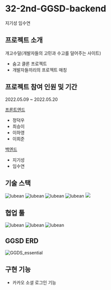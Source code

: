 # 32-2nd-GGSD-backend
지기성 임수연

## 프로젝트 소개
개고수덜(개발자들의 고민과 수고를 덜어주는 사이트)
- 숨고 클론 프로젝트
- 개발자들끼리의 프로젝트 매칭

## 프로젝트 참여 인원 및 기간
2022.05.09 ~ 2022.05.20

[프론트엔드](https://github.com/wecode-bootcamp-korea/32-2nd-GGSD-frontend)
- 정덕우
- 최승이
- 이하영
- 이희준

[백엔드](https://github.com/wecode-bootcamp-korea/32-2nd-GGSD-backend)
- 지기성
- 임수연

## 기술 스택
<img alt="lubean" src="https://user-images.githubusercontent.com/78680486/158049033-6a7836e9-da4a-4333-8f80-ea7972b2f922.svg"> <img alt="lubean" src="https://user-images.githubusercontent.com/78680486/158049035-1b7122ad-cc99-477c-8d94-98ce48944d92.svg">
<img alt="lubean" src="https://user-images.githubusercontent.com/78680486/158049032-6368747a-c353-491c-8d22-63cdc1c525b1.svg">
<img alt="lubean" src="https://user-images.githubusercontent.com/78680486/158049036-4c7371ab-443d-4db9-baa0-6877a4528034.svg"> <img src="https://img.shields.io/badge/AWS-232F3E?style=for-the-badge&logo=amazon%20aws&logoColor=black"/>


## 협업 툴
<img alt="lubean" src="https://user-images.githubusercontent.com/78680486/158049034-cc1a893a-bc48-463f-811d-72e57853121d.svg"> <img alt="lubean" src="https://user-images.githubusercontent.com/78680486/158049038-9c0dd825-e9c8-4e9d-aa60-f66deb56178d.svg">
<img alt="lubean" src="https://user-images.githubusercontent.com/78680486/158049039-55093258-f377-468f-bcf0-d4e7474b7e84.svg">

## GGSD ERD
![GGDS_essential](https://user-images.githubusercontent.com/48621061/169649714-24baf931-d6e9-4fff-9a7d-d3001fdcb56f.png)


## 구현 기능
- 카카오 소셜  로그인 기능


## 
